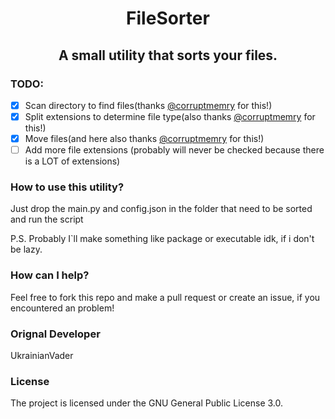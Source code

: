 <p align="center">
  <h1 align="center">FileSorter</h1>
</p>
<p align="center">
  <h2 align="center">A small utility that sorts your files.</h2>
</p>

### TODO:
- [x] Scan directory to find files(thanks [@corruptmemry](https://github.com/corruptmemry) for this!)
- [x] Split extensions to determine file type(also thanks [@corruptmemry](https://github.com/corruptmemry) for this!)
- [x] Move files(and here also thanks [@corruptmemry](https://github.com/corruptmemry) for this!)
- [ ] Add more file extensions (probably will never be checked because there is a LOT of extensions)

### How to use this utility?
Just drop the main.py and config.json in the folder that need to be sorted and run the script

P.S. Probably I`ll make something like package or executable idk, if i don't be lazy.

### How can I help?
Feel free to fork this repo and make a pull request or create an issue, if you encountered an problem!

### Orignal Developer
UkrainianVader

### License
The project is licensed under the GNU General Public License 3.0.
